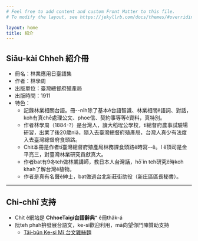 ```yaml
---
# Feel free to add content and custom Front Matter to this file.
# To modify the layout, see https://jekyllrb.com/docs/themes/#overriding-theme-defaults

layout: home
title: 紹介
---
```


## Siāu-kài Chheh 紹介冊

- 冊名：林業應用日臺語集
- 作者：林學周
- 出版單位：臺灣總督府殖產局
- 出版時間：1911  
- 特色：
  - 記錄林業相關台語。冊--ni̍h除了基本ê台語智識、林業相關ê語詞、對話，koh有真chē處理公文、phoe信、契約事等等ê資料，真特別。
  - 作者林學周（1884-?）是台灣人，讀大稻埕公學校，tī總督府農事試驗場研習，出業了後20歲niâ，隨入去臺灣總督府殖產局，台灣人真少有法度入去臺灣總督府食頭路。
  - Chit本冊是作者tī臺灣總督府殖產局林務課食頭路ê時寫--ê。I ê頂司是金平亮三，對臺灣林業研究貢獻真大。
  - 作者bat有9冬teh做林業講師，教日本人台灣話，hō͘ in teh研究ê時koh khah了解台灣ê植物。
  - 作者是真有名聲ê紳士，bat做過台北新莊街助役（新庄區區長秘書）。

---

## Chi-chhî 支持

- Chit ê網站是 **ChhoeTaigi台語辭典⁺** ê冊tha̍k-á
- 阮teh phah拚發展台語文，ke-si歡迎利用，mā向望你鬥陣贊助支持
  - [Tâi-bûn Ke-si Mī 台文雞絲麵](https://linktr.ee/taibunkesimi)
